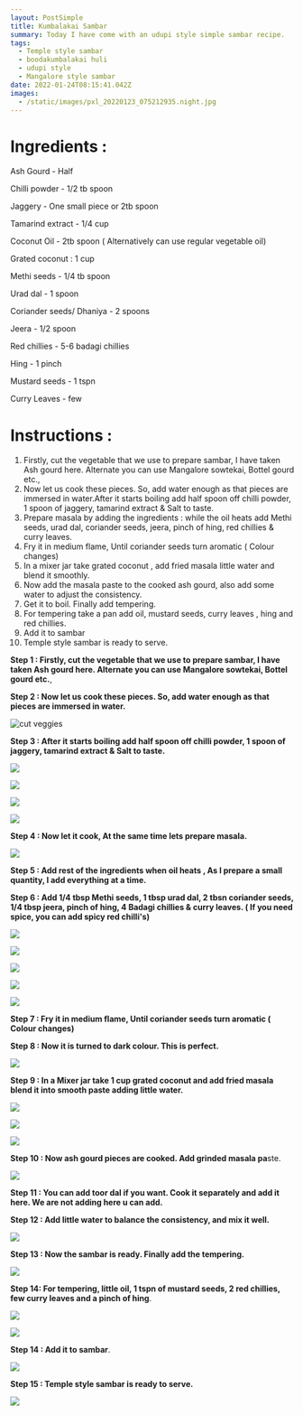 ```yaml
---
layout: PostSimple
title: Kumbalakai Sambar
summary: Today I have come with an udupi style simple sambar recipe.
tags:
  - Temple style sambar
  - boodakumbalakai huli
  - udupi style
  - Mangalore style sambar
date: 2022-01-24T08:15:41.042Z
images:
  - /static/images/pxl_20220123_075212935.night.jpg
---
```

# **Ingredients :**

Ash Gourd - Half

Chilli powder - 1/2 tb spoon

Jaggery - One small piece or 2tb spoon

Tamarind extract - 1/4 cup

Coconut Oil - 2tb spoon ( Alternatively can use regular vegetable oil)

Grated coconut : 1 cup

Methi seeds - 1/4 tb spoon

Urad dal - 1 spoon

Coriander seeds/ Dhaniya - 2 spoons

Jeera - 1/2 spoon

Red chillies - 5-6 badagi chillies

Hing - 1 pinch

Mustard seeds - 1 tspn

Curry Leaves - few

# Instructions :

1. Firstly, cut the vegetable that we use to prepare sambar, I have taken Ash gourd here. Alternate you can use Mangalore sowtekai, Bottel gourd etc.,
2. Now let us cook these pieces. So, add water enough as that pieces are immersed in water.After it starts boiling add half spoon off chilli powder,  1 spoon of jaggery, tamarind extract & Salt to taste.
3. Prepare masala by adding the ingredients : while the oil heats add Methi seeds, urad dal, coriander seeds, jeera, pinch of hing, red chillies & curry leaves.
4. Fry it in medium flame, Until coriander seeds turn aromatic ( Colour changes)
5. In a mixer jar take grated coconut , add fried masala little water and blend it smoothly.
6. Now add the masala paste to the cooked ash gourd, also add some water to adjust the consistency.
7. Get it to boil. Finally add tempering.
8. For tempering take a pan add oil, mustard seeds, curry leaves , hing and red chillies.
9. Add it to sambar
10. Temple style sambar is ready to serve.

**Step 1 : Firstly, cut the vegetable that we use to prepare sambar, I have taken Ash gourd here. Alternate you can use Mangalore sowtekai, Bottel gourd etc.**,

**Step 2 : Now let us cook these pieces. So, add water enough as that pieces are immersed in water.**

![cut veggies](https://res.cloudinary.com/abhiruchi/image/upload/v1643073125/pxl_20220123_043744646.night_xvcdnp.jpg)

**Step 3 : After it starts boiling add half spoon off chilli powder,  1 spoon of jaggery, tamarind extract & Salt to taste.**

![](/static/images/pxl_20220123_044048042.night.jpg)

![](/static/images/pxl_20220123_044211869.night.jpg)

![](/static/images/pxl_20220123_044125312.night.jpg)

![](/static/images/pxl_20220123_044012203.night.jpg)

**Step 4 : Now let it cook, At the same time lets prepare masala.**

![](/static/images/pxl_20220123_044244036.night.jpg)

**Step 5 : Add rest of the ingredients when oil heats , As I prepare a small quantity, I add everything at a time.**

**Step 6 : Add 1/4 tbsp Methi seeds, 1 tbsp urad dal, 2 tbsn coriander seeds, 1/4 tbsp jeera, pinch of hing, 4 Badagi chillies & curry leaves. ( If you need spice, you can add spicy red chilli's)**

![](/static/images/pxl_20220123_044358440.night.jpg)

![](/static/images/pxl_20220123_044423148.night.jpg)

![](/static/images/pxl_20220123_044437925.night.jpg)

![](/static/images/pxl_20220123_044504603.night.jpg)

![](/static/images/pxl_20220123_044604998.night.jpg)

**Step 7 : Fry it in medium flame, Until coriander seeds turn aromatic ( Colour changes)**

**Step 8 : Now it is turned to dark colour. This is perfect.**

![](/static/images/pxl_20220123_044914878.night.jpg)

**Step 9 : In a Mixer jar take 1 cup grated coconut and add fried masala blend it into smooth paste adding little water.**

![](/static/images/pxl_20220123_045255128.night.jpg)

![](/static/images/pxl_20220123_045322875.night.jpg)

![](/static/images/pxl_20220123_045553472.night.jpg)

**Step 10 : Now ash gourd pieces are cooked. Add grinded masala pa**ste.

![](/static/images/pxl_20220123_045616070.night.jpg)

**Step 11 : You can add toor dal if you want. Cook it separately and add it here. We are not adding here u can add.**

**Step 12 : Add little water to balance the consistency, and mix it well.**

![](/static/images/pxl_20220123_045818053.night.jpg)

**Step 13 : Now the sambar is ready. Finally add the tempering.**

![](/static/images/pxl_20220123_050506680.night.jpg)

**Step 14: For tempering, little oil, 1 tspn of mustard seeds, 2 red chillies, few curry leaves and a pinch of hing**.

![](/static/images/pxl_20220123_050000326.night.jpg)

![](/static/images/pxl_20220123_050039303.night.jpg)

**Step 14 : Add it to sambar**.

![](/static/images/pxl_20220123_050056950.night.jpg)

**Step 15 : Temple style sambar is ready to serve.**

![](/static/images/pxl_20220123_075212935.night.jpg)